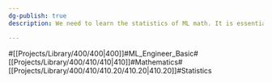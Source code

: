 ```yaml
---
dg-publish: true
description: We need to learn the statistics of ML math. It is essential knowledge to gain insight into the distribution, variance, and characteristics of data from real-world things.

---
```

#[[Projects/Library/400/400\|400]]#ML_Engineer_Basic#[[Projects/Library/400/410/410\|410]]#Mathematics#[[Projects/Library/400/410/410.20/410.20\|410.20]]#Statistics


